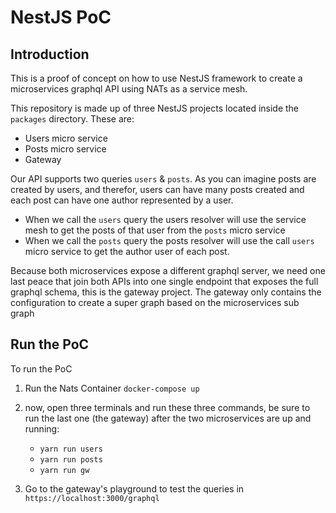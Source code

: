 # NestJS PoC

## Introduction

This is a proof of concept on how to use NestJS framework to create a microservices graphql API using NATs as a service mesh.

This repository is made up of three NestJS projects located inside the `packages` directory. These are:

- Users micro service
- Posts micro service
- Gateway

Our API supports two queries `users` & `posts`. As you can imagine posts are created by users, and therefor, users can have many posts created and each post can have one author represented by a user.

- When we call the `users` query the users resolver will use the service mesh to get the posts of that user from the `posts` micro service
- When we call the `posts` query the posts resolver will use the call `users` micro service to get the author user of each post.

Because both microservices expose a different graphql server, we need one last peace that join both APIs into one single endpoint that exposes the full graphql schema, this is the gateway project. The gateway only contains the configuration to create a super graph based on the microservices sub graph

## Run the PoC

To run the PoC

1. Run the Nats Container `docker-compose up`

2. now, open three terminals and run these three commands, be sure to run the last one (the gateway) after the two microservices are up and running:

   - `yarn run users`
   - `yarn run posts`
   - `yarn run gw`

3. Go to the gateway's playground to test the queries in `https://localhost:3000/graphql`
